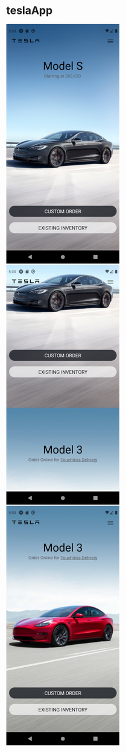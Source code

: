 # teslaApp


<img src="https://github.com/Threadripper92/teslaApp/blob/main/ScreenShots/Screenshot_1615807846.png" width="300">
<img src="https://github.com/Threadripper92/teslaApp/blob/main/ScreenShots/Screenshot_1615807853.png" width="300">
<img src="https://github.com/Threadripper92/teslaApp/blob/main/ScreenShots/Screenshot_1615807858.png" width="300">

